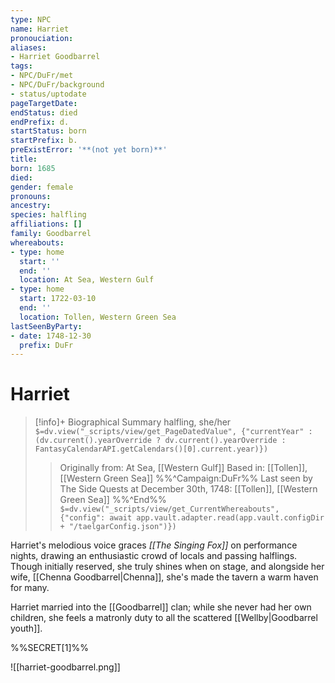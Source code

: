 ```yaml
---
type: NPC
name: Harriet
pronouciation:
aliases:
- Harriet Goodbarrel
tags:
- NPC/DuFr/met
- NPC/DuFr/background
- status/uptodate
pageTargetDate:
endStatus: died
endPrefix: d.
startStatus: born
startPrefix: b.
preExistError: '**(not yet born)**'
title:
born: 1685
died:
gender: female
pronouns:
ancestry:
species: halfling
affiliations: []
family: Goodbarrel
whereabouts:
- type: home
  start: ''
  end: ''
  location: At Sea, Western Gulf
- type: home
  start: 1722-03-10
  end: ''
  location: Tollen, Western Green Sea
lastSeenByParty:
- date: 1748-12-30
  prefix: DuFr
---
```

# Harriet
>[!info]+ Biographical Summary
>halfling, she/her
>`$=dv.view("_scripts/view/get_PageDatedValue", {"currentYear" : (dv.current().yearOverride ? dv.current().yearOverride : FantasyCalendarAPI.getCalendars()[0].current.year)})`
>> Originally from: At Sea, [[Western Gulf]]
>> Based in: [[Tollen]], [[Western Green Sea]]
>>%%^Campaign:DuFr%% Last seen by The Side Quests at December 30th, 1748: [[Tollen]], [[Western Green Sea]] %%^End%%
>> `$=dv.view("_scripts/view/get_CurrentWhereabouts", {"config": await app.vault.adapter.read(app.vault.configDir + "/taelgarConfig.json")})`

Harriet's melodious voice graces *[[The Singing Fox]]* on performance nights, drawing an enthusiastic crowd of locals and passing halflings. Though initially reserved, she truly shines when on stage, and alongside her wife, [[Chenna Goodbarrel|Chenna]], she's made the tavern a warm haven for many.

Harriet married into the [[Goodbarrel]] clan; while she never had her own children, she feels a matronly duty to all the scattered [[Wellby|Goodbarrel youth]]. 

%%SECRET[1]%%

![[harriet-goodbarrel.png]]

